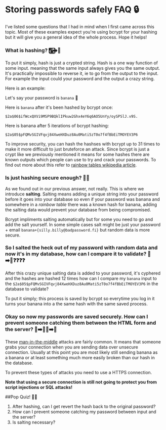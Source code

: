 # Storing passwords safely FAQ 🔒


I've listed some questions that I had in mind when I first came across this topic. Most of these examples expect you're using bcrypt for your hashing but it will give you a general idea of the whole process. Hope it helps!

### What is hashing? 🔠⃣➡️🔣
To put it simply, hash is just a crypted string. Hash is a one way function of some input. meaning that the same input always gives you the same output. It's practically impossible to reverse it, ie to go from the output to the input. For example the input could your password and the output a crazy string.

Here is an example: 

Let's say your password is ```banana``` 🍌

Here is ```banana``` after it's been hashed by bcrypt once: 

```$2a$06$ifWcxQXVi9MSP9BQklIPkuw2Ghx4eY6q6AO5UnYy/oySPSlJ.v9S.```

Here is banana after 5 iterations of bcrypt hashing: 

```$2a$05$pFQMvSGIVFqvj84XweHXDuz8Au0Mati5zT0o7f4fBbEiTMOYEV3P6```


To improve security, you can hash the hashses with bcrypt up to 31 times to make it more difficult to just bruteforce an attack. Since bcrypt is just a crypt like we previously mentioned it means for some hashes there are known outputs which people can use to try and crack your passwords. To find out more about this refer to [rainbow tables wikipedia article](https://en.wikipedia.org/wiki/Rainbow_table#Defense_against_rainbow_tables). 

### Is just hashing secure enough? 🙅🏻

As we found out in our previous answer, not really. This is where we introduce __salting__. Salting means adding a unique string into your password before it goes into your database so even if your password was banana and somewhere in a _rainbow table_ there was a known hash for banana, adding the salting data would prevent your database from being compromised. 

Bcrypt impliments salting automatically but for some you need to go and add the salt yourself. In some simple cases salt might be just your password + email ```banana+{silly.billy@badpassword.fi}``` but random data is more secure. 

### So I salted the heck out of my password with random data and now it's in my database, how can I compare it to validate? 🍌➡️🔣❓❓❓❓

After this crazy unique salting data is added to your password, it's cyphered and the hashes are hashed 12 times how can I compare my ```banana``` input to the 
```$2a$05$pFQMvSGIVFqvj84XweHXDuz8Au0Mati5zT0o7f4fBbEiTMOYEV3P6``` in the database to validate?

To put it simply; this process is saved by bcrypt so everytime you log in it turns your banana into a the same hash with the same saved process.


### Okay so now my passwords are saved securely. How can I prevent someone catching them between the HTML form and the server? 📝➡️🕵🏻➡️🍌

These [man-in-the-middle](https://en.wikipedia.org/wiki/Man-in-the-middle_attack) attacks are fairly common. It means that someone grabs your connection when you are sending data over unsecure connection. Usually at this point you are most likely still sending banana as a banana or at least something much more easily broken than our hash in the database.

To prevent these types of attacks you need to use a HTTPS connection.

__Note that using a secure connection is still not going to protect you from script injections or SQL attacks!__ 



##Pop Quiz! ✍🏽

1. After hashing, can I get revert the hash back to the original password?
2. How can I prevent someone catching my password between input and the server?
3. Is salting necessary?





